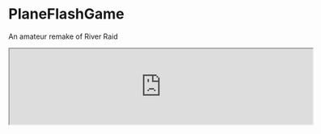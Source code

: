 # PlaneFlashGame
An amateur remake of River Raid

<div>
<iframe src="http://192.243.101.96" style="width:600px">
</iframe>
</div>
  
